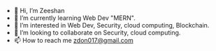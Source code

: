 - 👋 Hi, I’m Zeeshan
- 🌱 I’m currently learning Web Dev "MERN".
- 👀 I’m interested in Web Dev, Security, cloud computing, Blockchain.
- 💞️ I’m looking to collaborate on Security, cloud computing.
- 📫 How to reach me <zdon017@gmail.com>

<!---
zexhan17/zexhan17 is a ✨ special ✨ repository because its `README.md` (this file) appears on your GitHub profile.
You can click the Preview link to take a look at your changes.
--->
